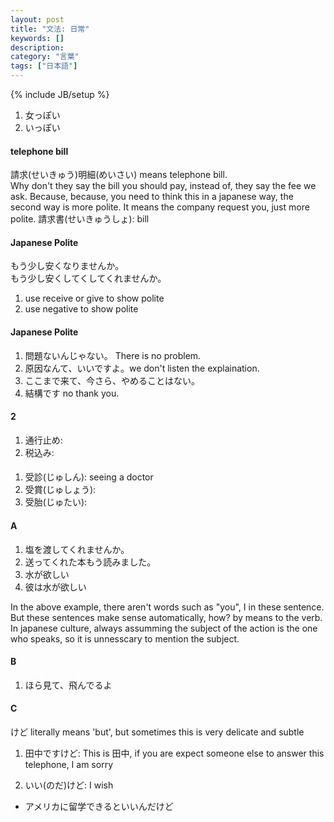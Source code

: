 ```yaml
---
layout: post
title: "文法: 日常"
keywords: []
description: 
category: "言葉"
tags: ["日本語"]
---
```

{% include JB/setup %}

1. 女っぽい
2. いっぽい

#### telephone bill
請求(せいきゅう)明細(めいさい) means telephone bill. <br />
Why don't they say the bill you should pay, instead of, they say the fee we ask.
Because, because, you need to think this in a japanese way, the second way is
more polite. It means the company request you, just more polite.
請求書(せいきゅうしょ): bill 

#### Japanese Polite
もう少し安くなりませんか。<br />
もう少し安くしてくしてくれませんか。<br />
1. use receive or give to show polite
2. use negative to show polite


#### Japanese Polite
1. 問題ないんじゃない。 There is no problem.
2. 原因なんて、いいですよ。we don't listen the explaination. 
3. ここまで来て、今さら、やめることはない。 
4. 結構です no thank you.



#### 2
1. 通行止め:
2. 税込み:

####
1. 受診(じゅしん): seeing a doctor
2. 受賞(じゅしょう): 
3. 受胎(じゅたい):

#### A
1. 塩を渡してくれませんか。
2. 送ってくれた本もう読みました。
3. 水が欲しい
4. 彼は水が欲しい

In the above example, there aren't words such as "you", I in these sentence. But
these sentences make sense automatically, how? by means to the verb. In japanese
culture, always assumming the subject of the action is the one who speaks, so it
is unnesscary to mention the subject.


#### B
1. ほら見て、飛んでるよ


#### C
けど literally means 'but', but sometimes this is very delicate and subtle
1. 田中ですけど: This is 田中, if you are expect someone else to answer this
   telephone, I am sorry

2. いい(のだ)けど: I wish
- アメリカに留学できるといいんだけど



